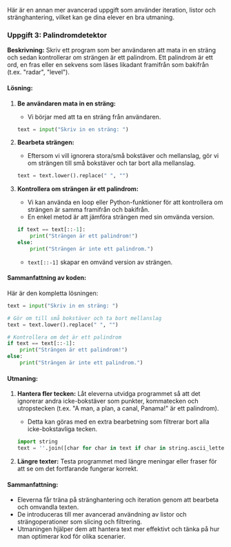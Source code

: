 Här är en annan mer avancerad uppgift som använder iteration, listor och stränghantering, vilket kan ge dina elever en bra utmaning.

### Uppgift 3: Palindromdetektor
**Beskrivning:** Skriv ett program som ber användaren att mata in en sträng och sedan kontrollerar om strängen är ett palindrom. Ett palindrom är ett ord, en fras eller en sekvens som läses likadant framifrån som bakifrån (t.ex. "radar", "level").

#### Lösning:

1. **Be användaren mata in en sträng:**
   - Vi börjar med att ta en sträng från användaren.
   ```python
   text = input("Skriv in en sträng: ")
   ```

2. **Bearbeta strängen:**
   - Eftersom vi vill ignorera stora/små bokstäver och mellanslag, gör vi om strängen till små bokstäver och tar bort alla mellanslag.
   ```python
   text = text.lower().replace(" ", "")
   ```

3. **Kontrollera om strängen är ett palindrom:**
   - Vi kan använda en loop eller Python-funktioner för att kontrollera om strängen är samma framifrån och bakifrån.
   - En enkel metod är att jämföra strängen med sin omvända version.
   ```python
   if text == text[::-1]:
       print("Strängen är ett palindrom!")
   else:
       print("Strängen är inte ett palindrom.")
   ```

   - `text[::-1]` skapar en omvänd version av strängen.

#### Sammanfattning av koden:
Här är den kompletta lösningen:
```python
text = input("Skriv in en sträng: ")

# Gör om till små bokstäver och ta bort mellanslag
text = text.lower().replace(" ", "")

# Kontrollera om det är ett palindrom
if text == text[::-1]:
    print("Strängen är ett palindrom!")
else:
    print("Strängen är inte ett palindrom.")
```

#### Utmaning:
1. **Hantera fler tecken:** Låt eleverna utvidga programmet så att det ignorerar andra icke-bokstäver som punkter, kommatecken och utropstecken (t.ex. "A man, a plan, a canal, Panama!" är ett palindrom).
   - Detta kan göras med en extra bearbetning som filtrerar bort alla icke-bokstavliga tecken.
   ```python
   import string
   text = ''.join([char for char in text if char in string.ascii_letters])
   ```

2. **Längre texter:** Testa programmet med längre meningar eller fraser för att se om det fortfarande fungerar korrekt.

#### Sammanfattning:
- Eleverna får träna på stränghantering och iteration genom att bearbeta och omvandla texten.
- De introduceras till mer avancerad användning av listor och strängoperationer som slicing och filtrering.
- Utmaningen hjälper dem att hantera text mer effektivt och tänka på hur man optimerar kod för olika scenarier.